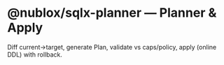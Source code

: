 # @nublox/sqlx-planner — Planner & Apply

Diff current→target, generate Plan, validate vs caps/policy, apply (online DDL) with rollback.
